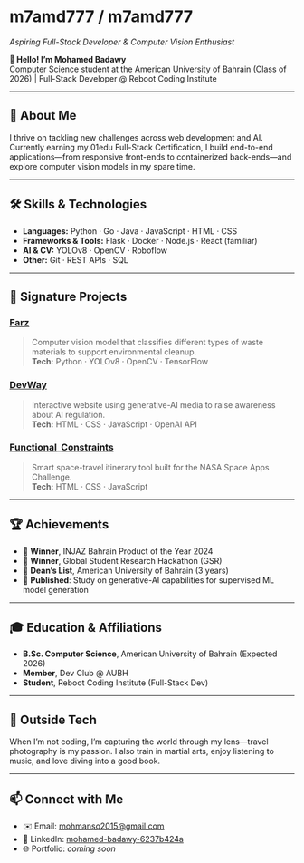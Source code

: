 # m7amd777 / m7amd777  
_Aspiring Full-Stack Developer & Computer Vision Enthusiast_

**👋 Hello! I’m Mohamed Badawy**  
Computer Science student at the American University of Bahrain (Class of 2026) | Full-Stack Developer @ Reboot Coding Institute

---

## 🚀 About Me
I thrive on tackling new challenges across web development and AI. Currently earning my 01edu Full-Stack Certification, I build end-to-end applications—from responsive front-ends to containerized back-ends—and explore computer vision models in my spare time.

---

## 🛠️ Skills & Technologies
- **Languages:** Python · Go · Java · JavaScript · HTML · CSS  
- **Frameworks & Tools:** Flask · Docker · Node.js · React (familiar)  
- **AI & CV:** YOLOv8 · OpenCV · Roboflow  
- **Other:** Git · REST APIs · SQL  

---

## 📂 Signature Projects

### [Farz](https://github.com/m7amd777/Farz)  
> Computer vision model that classifies different types of waste materials to support environmental cleanup.  
**Tech:** Python · YOLOv8 · OpenCV · TensorFlow

### [DevWay](https://github.com/m7amd777/DevWay)  
> Interactive website using generative-AI media to raise awareness about AI regulation.  
**Tech:** HTML · CSS · JavaScript · OpenAI API

### [Functional_Constraints](https://github.com/m7amd777/Functional_Constraints)  
> Smart space-travel itinerary tool built for the NASA Space Apps Challenge.  
**Tech:** HTML · CSS · JavaScript

---

## 🏆 Achievements
- 🥇 **Winner**, INJAZ Bahrain Product of the Year 2024  
- 🥇 **Winner**, Global Student Research Hackathon (GSR)  
- 📜 **Dean’s List**, American University of Bahrain (3 years)  
- 📖 **Published**: Study on generative-AI capabilities for supervised ML model generation

---

## 🎓 Education & Affiliations
- **B.Sc. Computer Science**, American University of Bahrain (Expected 2026)  
- **Member**, Dev Club @ AUBH  
- **Student**, Reboot Coding Institute (Full-Stack Dev)

---

## 🌟 Outside Tech
When I’m not coding, I’m capturing the world through my lens—travel photography is my passion. I also train in martial arts, enjoy listening to music, and love diving into a good book.

---

## 📫 Connect with Me
- ✉️ Email: mohmanso2015@gmail.com
- 🔗 LinkedIn: [mohamed-badawy-6237b424a](https://www.linkedin.com/in/mohamed-badawy-6237b424a)  
- 🌐 Portfolio: _coming soon_

<!-- Feel free to add your Twitter, personal website, or any other links here. -->

